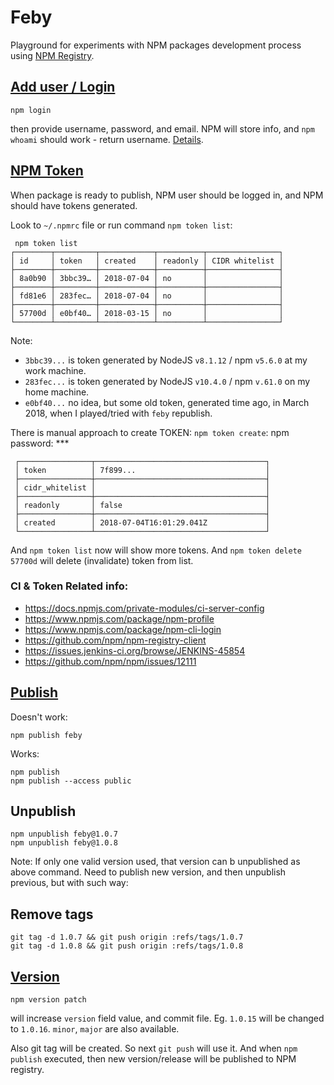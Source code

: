 # Feby

Playground for experiments with NPM packages development process using [NPM Registry](https://docs.npmjs.com/misc/registry).

## [Add user / Login](https://docs.npmjs.com/cli/adduser)
```
npm login
```
then provide username, password, and email. NPM will store info, and `npm whoami` should work - return username. [Details](https://docs.npmjs.com/cli/whoami).

## [NPM Token](https://docs.npmjs.com/getting-started/working_with_tokens)

When package is ready to publish, NPM user should be logged in, and NPM should have tokens generated.
 
Look to `~/.npmrc` file or run command `npm token list`:

```
 npm token list
┌────────┬─────────┬────────────┬──────────┬────────────────┐
│ id     │ token   │ created    │ readonly │ CIDR whitelist │
├────────┼─────────┼────────────┼──────────┼────────────────┤
│ 8a0b90 │ 3bbc39… │ 2018-07-04 │ no       │                │
├────────┼─────────┼────────────┼──────────┼────────────────┤
│ fd81e6 │ 283fec… │ 2018-07-04 │ no       │                │
├────────┼─────────┼────────────┼──────────┼────────────────┤
│ 57700d │ e0bf40… │ 2018-03-15 │ no       │                │
└────────┴─────────┴────────────┴──────────┴────────────────┘

```

Note: 
- `3bbc39...` is token generated by NodeJS `v8.1.12` / npm `v5.6.0` at my work machine.
- `283fec...` is token generated by NodeJS `v10.4.0` / npm `v.61.0` on my home machine.
- `e0bf40...` no idea, but some old token, generated time ago, in March 2018, when I played/tried with `feby` republish.

There is manual approach to create TOKEN:
`npm token create`:
npm password: ***
 
```
 ┌────────────────┬──────────────────────────────────────┐
 │ token          │ 7f899...                             │
 ├────────────────┼──────────────────────────────────────┤
 │ cidr_whitelist │                                      │
 ├────────────────┼──────────────────────────────────────┤
 │ readonly       │ false                                │
 ├────────────────┼──────────────────────────────────────┤
 │ created        │ 2018-07-04T16:01:29.041Z             │
 └────────────────┴──────────────────────────────────────┘
```

And `npm token list` now will show more tokens. And `npm token delete 57700d` will delete (invalidate) token from list.

### CI & Token Related info:
- https://docs.npmjs.com/private-modules/ci-server-config
- https://www.npmjs.com/package/npm-profile
- https://www.npmjs.com/package/npm-cli-login
- https://github.com/npm/npm-registry-client
- https://issues.jenkins-ci.org/browse/JENKINS-45854
- https://github.com/npm/npm/issues/12111

## [Publish](https://docs.npmjs.com/cli/publish)

Doesn't work:
```
npm publish feby
```

Works:
```
npm publish
npm publish --access public
```

## Unpublish

```
npm unpublish feby@1.0.7
npm unpublish feby@1.0.8
```

Note: If only one valid version used, that version can b unpublished as above command. 
Need to publish new version, and then unpublish previous, but with such way:

## Remove tags

```
git tag -d 1.0.7 && git push origin :refs/tags/1.0.7
git tag -d 1.0.8 && git push origin :refs/tags/1.0.8
```

## [Version](https://docs.npmjs.com/cli/version)
```
npm version patch
```
will increase `version` field value, and commit file. Eg. `1.0.15` will be changed to `1.0.16`. `minor`, `major` are also available.

Also git tag will be created. So next `git push` will use it.
And when `npm publish` executed, then new version/release will be published to NPM registry.
